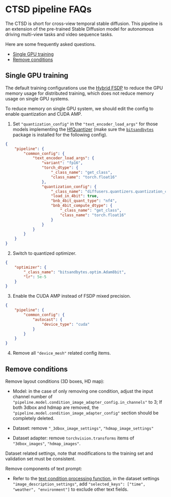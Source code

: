 # CTSD pipeline FAQs

The CTSD is short for cross-view temporal stable diffusion. This pipeline is an extension of the pre-trained Stable Diffusion model for autonomous driving multi-view tasks and video sequence tasks.

Here are some frequently asked questions.

* [Single GPU training](#single-gpu-training)
* [Remove conditions](#remove-conditions)

## Single GPU training

The default training configurations use the [Hybrid FSDP](https://pytorch.org/tutorials/recipes/distributed_device_mesh.html#how-to-use-devicemesh-with-hsdp) to reduce the GPU memory usage for distributed training, which does not reduce memory usage on single GPU systems.

To reduce memory on single GPU system, we should edit the config to enable quantization and CUDA AMP.

1. Set `"quantization_config"` in the `"text_encoder_load_args"` for those models implementing the [HfQuantizer](https://huggingface.co/docs/transformers/v4.48.2/en/main_classes/quantization#transformers.quantizers.HfQuantizer) (make sure the [`bitsandbytes`](https://huggingface.co/docs/bitsandbytes/main/en/index) package is installed for the following config).

```JSON
{
    "pipeline": {
        "common_config": {
            "text_encoder_load_args": {
                "variant": "fp16",
                "torch_dtype": {
                    "_class_name": "get_class",
                    "class_name": "torch.float16"
                },
                "quantization_config": {
                    "_class_name": "diffusers.quantizers.quantization_config.BitsAndBytesConfig",
                    "load_in_4bit": true,
                    "bnb_4bit_quant_type": "nf4",
                    "bnb_4bit_compute_dtype": {
                        "_class_name": "get_class",
                        "class_name": "torch.float16"
                    }
                }
            }
        }
    }
}
```

2. Switch to quantized optimizer.

```JSON
{
    "optimizer": {
        "_class_name": "bitsandbytes.optim.Adam8bit",
        "lr": 5e-5
    }
}
```

3. Enable the CUDA AMP instead of FSDP mixed precision.

```JSON
{
    "pipeline": {
        "common_config": {
            "autocast": {
                "device_type": "cuda"
            }
        }
    }
}
```

4. Remove all `"device_mesh"` related config items.

## Remove conditions

Remove layout conditions (3D boxes, HD map):

* Model: in the case of only removing one condition, adjust the input channel number of `"pipeline.model.condition_image_adapter_config.in_channels"` to 3; If both 3dbox and hdmap are removed, the `"pipeline.model.condition_image_adapter_config"` section should be completely deleted.

* Dataset: remove `"_3dbox_image_settings"`, `"hdmap_image_settings"`

* Dataset adapter: remove `torchvision.transforms` items of `"3dbox_images"`, `"hdmap_images"`.

Dataset related settings, note that modifications to the training set and validation set must be consistent.

Remove components of text prompt:

* Refer to the [text condition processing function](../src/dwm/datasets/common.py#L316), in the dataset settings `"image_description_settings"`, add `"selected_keys": ["time", "weather", "environment"]` to exclude other text fields.
